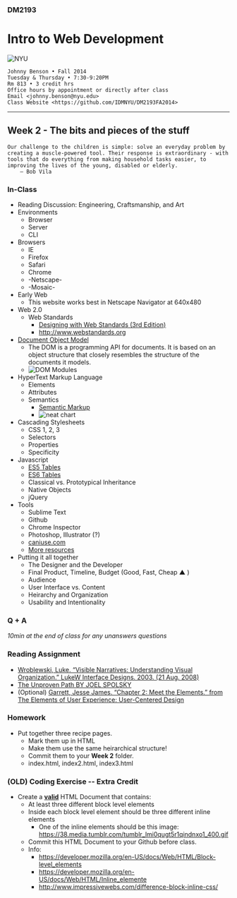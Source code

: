 ### DM2193

# Intro to Web Development

![NYU](http://j-hnnybens-n.com/capture/imami.png)

    Johnny Benson • Fall 2014
    Tuesday & Thursday • 7:30-9:20PM
    Rm 813 • 3 credit hrs
    Office hours by appointment or directly after class
    Email <johnny.benson@nyu.edu>
    Class Website <https://github.com/IDMNYU/DM2193FA2014>

---

## Week 2 - The bits and pieces of the stuff

    Our challenge to the children is simple: solve an everyday problem by creating a muscle-powered tool. Their response is extraordinary - with tools that do everything from making household tasks easier, to improving the lives of the young, disabled or elderly.
        — Bob Vila

### In-Class

* Reading Discussion: Engineering, Craftsmanship, and Art
* Environments
  * Browser
  * Server 
  * CLI
* Browsers
  * IE
  * Firefox
  * Safari
  * Chrome
  * -Netscape-
  * -Mosaic-
* Early Web 
  * This website works best in Netscape Navigator at 640x480
* Web 2.0
  * Web Standards
    * [Designing with Web Standards (3rd Edition)](http://www.amazon.com/Designing-Web-Standards-Jeffrey-Zeldman/dp/0321616952)
    * http://www.webstandards.org
* [Document Object Model](http://www.w3.org/TR/DOM-Level-3-Core/introduction.html)
  * The DOM is a programming API for documents. It is based on an object structure that closely resembles the structure of the documents it models.
  * ![DOM Modules](http://j-hnnybens-n.com/capture/zkgst.png)
* HyperText Markup Language
  * Elements
  * Attributes
  * Semantics
    * [Semantic Markup](http://en.wikipedia.org/wiki/Semantic_HTML)
    * ![neat chart](http://html5doctor.com/downloads/h5d-sectioning-flowchart.png)
* Cascading Stylesheets
  * CSS 1, 2, 3
  * Selectors
  * Properties
  * Specificity
* Javascript
  * [ES5 Tables](http://kangax.github.io/compat-table/es5)
  * [ES6 Tables](http://kangax.github.io/compat-table/es6)
  * Classical vs. Prototypical Inheritance
  * Native Objects
  * jQuery
* Tools
  * Sublime Text
  * Github
  * Chrome Inspector
  * Photoshop, Illustrator (?)
  * [caniuse.com](http://caniuse.com)
  * [More resources](../dm2193_resources.md)
* Putting it all together
  * The Designer and the Developer
  * Final Product, Timeline, Budget (Good, Fast, Cheap ▲ )
  * Audience
  * User Interface vs. Content 
  * Heirarchy and Organization
  * Usability and Intentionality

### Q + A
*10min at the end of class for any unanswers questions*

### Reading Assignment
* [Wroblewski, Luke. “Visible Narratives: Understanding Visual Organization.” LukeW Interface Designs. 2003. (21 Aug. 2008)](http://www.lukew.com/resources/articles/visible_narratives.html)
* [The Unproven Path BY JOEL SPOLSKY](http://www.inc.com/magazine/20081101/how-hard-could-it-be-the-unproven-path.html)
* (Optional) [Garrett, Jesse James. “Chapter 2: Meet the Elements.” from The Elements of User Experience: User-Centered Design](http://www.jjg.net/elements/pdf/elements_ch02.pdf)

### Homework
* Put together three recipe pages. 
  * Mark them up in HTML
  * Make them use the same heirarchical structure! 
  * Commit them to your **Week 2** folder.
  * index.html, index2.html, index3.html

### (OLD) Coding Exercise -- Extra Credit
* Create a **[valid](http://html5.validator.nu)** HTML Document that contains:
  * At least three different block level elements
  * Inside each block level element should be three different inline elements
    * One of the inline elements should be this image: https://38.media.tumblr.com/tumblr_lmi0qugt5r1qindnxo1_400.gif
  * Commit this HTML Document to your Github before class.
  * Info:
    * https://developer.mozilla.org/en-US/docs/Web/HTML/Block-level_elements
    * https://developer.mozilla.org/en-US/docs/Web/HTML/Inline_elemente
    * http://www.impressivewebs.com/difference-block-inline-css/
